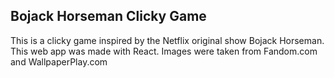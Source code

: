 ## Bojack Horseman Clicky Game

This is a clicky game inspired by the Netflix original show Bojack Horseman.
This web app was made with React.
Images were taken from Fandom.com and WallpaperPlay.com
